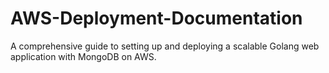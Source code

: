# AWS-Deployment-Documentation
A comprehensive guide to setting up and deploying a scalable Golang web application with MongoDB on AWS.
